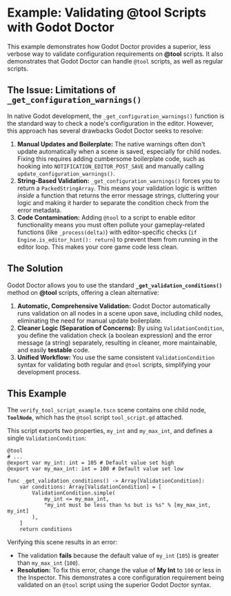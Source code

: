 # Example: Validating @tool Scripts with Godot Doctor

This example demonstrates how Godot Doctor provides a superior, less verbose way to validate configuration requirements on **@tool** scripts.
It also demonstrates that Godot Doctor can handle `@tool` scripts, as well as regular scripts.

## The Issue: Limitations of `_get_configuration_warnings()`

In native Godot development, the `_get_configuration_warnings()` function is the standard way to check a node's configuration in the editor. However, this approach has several drawbacks Godot Doctor seeks to resolve:

1.  **Manual Updates and Boilerplate:** The native warnings often don't update automatically when a scene is saved, especially for child nodes. Fixing this requires adding cumbersome boilerplate code, such as hooking into `NOTIFICATION_EDITOR_POST_SAVE` and manually calling `update_configuration_warnings()`.
2.  **String-Based Validation:** `_get_configuration_warnings()` forces you to return a `PackedStringArray`. This means your validation logic is written *inside* a function that returns the error message strings, cluttering your logic and making it harder to separate the condition check from the error metadata.
3.  **Code Contamination:** Adding `@tool` to a script to enable editor functionality means you must often pollute your gameplay-related functions (like `_process(delta)`) with editor-specific checks (`if Engine.is_editor_hint(): return`) to prevent them from running in the editor loop. This makes your core game code less clean.

## The Solution

Godot Doctor allows you to use the standard **`_get_validation_conditions()`** method on **@tool** scripts, offering a clean alternative:

1.  **Automatic, Comprehensive Validation:** Godot Doctor automatically runs validation on all nodes in a scene upon save, including child nodes, eliminating the need for manual update boilerplate.
2.  **Cleaner Logic (Separation of Concerns):** By using `ValidationCondition`, you define the validation check (a boolean expression) and the error message (a string) separately, resulting in cleaner, more maintainable, and easily **testable** code.
3.  **Unified Workflow:** You use the same consistent `ValidationCondition` syntax for validating both regular and `@tool` scripts, simplifying your development process.

## This Example

The `verify_tool_script_example.tscn` scene contains one child node, **`ToolNode`**, which has the `@tool` script `tool_script.gd` attached.

This script exports two properties, `my_int` and `my_max_int`, and defines a single `ValidationCondition`:

```gdscript
@tool
# ...
@export var my_int: int = 105 # Default value set high
@export var my_max_int: int = 100 # Default value set low

func _get_validation_conditions() -> Array[ValidationCondition]:
    var conditions: Array[ValidationCondition] = [
        ValidationCondition.simple(
            my_int <= my_max_int, 
            "my_int must be less than %s but is %s" % [my_max_int, my_int]
        ),
    ]
    return conditions
````

Verifying this scene results in an error:

  - The validation **fails** because the default value of `my_int` (`105`) is greater than `my_max_int` (`100`).
  - **Resolution:** To fix this error, change the value of **My Int** to `100` or less in the Inspector. This demonstrates a core configuration requirement being validated on an `@tool` script using the superior Godot Doctor syntax.
